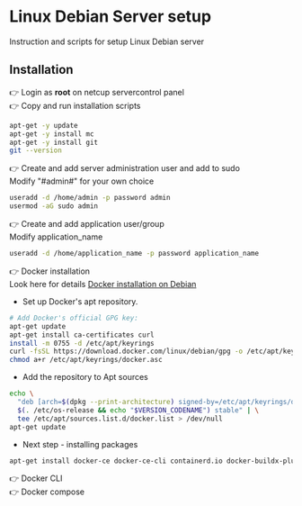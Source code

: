 # **Linux Debian Server setup**
Instruction and scripts for setup Linux Debian server 
## Installation 
👉 Login as **root** on netcup servercontrol panel<br>
👉 Copy and run installation scripts
```sh
apt-get -y update
apt-get -y install mc
apt-get -y install git
git --version
```
👉 Create and add server administration user and add to sudo<br>
Modify "#admin#" for your own choice 
```sh
useradd -d /home/admin -p password admin
usermod -aG sudo admin
```
👉 Create and add application user/group<br>
Modify application_name
```sh
useradd -d /home/application_name -p password application_name
```
👉 Docker installation<br>
Look here for details 
[Docker installation on Debian](https://docs.docker.com/engine/install/debian/)<br>
- Set up Docker's apt repository.
```sh
# Add Docker's official GPG key:
apt-get update
apt-get install ca-certificates curl
install -m 0755 -d /etc/apt/keyrings
curl -fsSL https://download.docker.com/linux/debian/gpg -o /etc/apt/keyrings/docker.asc
chmod a+r /etc/apt/keyrings/docker.asc
```
- Add the repository to Apt sources 

```sh
echo \
  "deb [arch=$(dpkg --print-architecture) signed-by=/etc/apt/keyrings/docker.asc] https://download.docker.com/linux/debian \
  $(. /etc/os-release && echo "$VERSION_CODENAME") stable" | \
  tee /etc/apt/sources.list.d/docker.list > /dev/null
apt-get update
```
- Next step - installing packages
```sh
apt-get install docker-ce docker-ce-cli containerd.io docker-buildx-plugin docker-compose-plugin```
```

👉 Docker CLI<br>
👉 Docker compose<br>